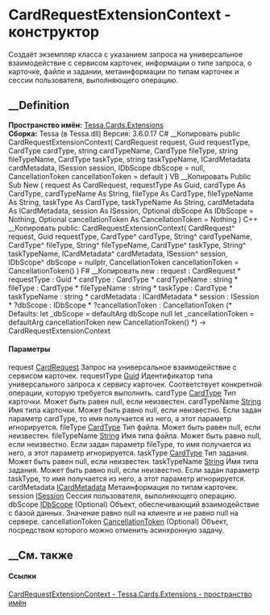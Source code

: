 # CardRequestExtensionContext - конструктор
Создаёт экземпляр класса с указанием запроса на универсальное взаимодействие с
сервисом карточек, информации о типе запроса, о карточке, файле и задании,
метаинформации по типам карточек и сессии пользователя, выполняющего операцию.
## __Definition
 **Пространство имён:** [Tessa.Cards.Extensions](N_Tessa_Cards_Extensions.htm)  
 **Сборка:** Tessa (в Tessa.dll) Версия: 3.6.0.17
C# __Копировать
     public CardRequestExtensionContext(
    	CardRequest request,
    	Guid requestType,
    	CardType cardType,
    	string cardTypeName,
    	CardType fileType,
    	string fileTypeName,
    	CardType taskType,
    	string taskTypeName,
    	ICardMetadata cardMetadata,
    	ISession session,
    	IDbScope dbScope = null,
    	CancellationToken cancellationToken = default
    )
VB __Копировать
     Public Sub New ( 
    	request As CardRequest,
    	requestType As Guid,
    	cardType As CardType,
    	cardTypeName As String,
    	fileType As CardType,
    	fileTypeName As String,
    	taskType As CardType,
    	taskTypeName As String,
    	cardMetadata As ICardMetadata,
    	session As ISession,
    	Optional dbScope As IDbScope = Nothing,
    	Optional cancellationToken As CancellationToken = Nothing
    )
C++ __Копировать
     public:
    CardRequestExtensionContext(
    	CardRequest^ request, 
    	Guid requestType, 
    	CardType^ cardType, 
    	String^ cardTypeName, 
    	CardType^ fileType, 
    	String^ fileTypeName, 
    	CardType^ taskType, 
    	String^ taskTypeName, 
    	ICardMetadata^ cardMetadata, 
    	ISession^ session, 
    	IDbScope^ dbScope = nullptr, 
    	CancellationToken cancellationToken = CancellationToken()
    )
F# __Копировать
     new : 
            request : CardRequest * 
            requestType : Guid * 
            cardType : CardType * 
            cardTypeName : string * 
            fileType : CardType * 
            fileTypeName : string * 
            taskType : CardType * 
            taskTypeName : string * 
            cardMetadata : ICardMetadata * 
            session : ISession * 
            ?dbScope : IDbScope * 
            ?cancellationToken : CancellationToken 
    (* Defaults:
            let _dbScope = defaultArg dbScope null
            let _cancellationToken = defaultArg cancellationToken new CancellationToken()
    *)
    -> CardRequestExtensionContext
#### Параметры
request [CardRequest](T_Tessa_Cards_CardRequest.htm)
    Запрос на универсальное взаимодействие с сервисом карточек.
requestType [Guid](https://learn.microsoft.com/dotnet/api/system.guid)
     Идентификатор типа универсального запроса к сервису карточек. Соответствует конкретной операции, которую требуется выполнить. 
cardType [CardType](T_Tessa_Cards_CardType.htm)
    Тип карточки. Может быть равен null, если неизвестен.
cardTypeName [String](https://learn.microsoft.com/dotnet/api/system.string)
     Имя типа карточки. Может быть равно null, если неизвестно. Если задан параметр cardType, то имя получается из него, а этот параметр игнорируется. 
fileType [CardType](T_Tessa_Cards_CardType.htm)
    Тип файла. Может быть равен null, если неизвестен.
fileTypeName [String](https://learn.microsoft.com/dotnet/api/system.string)
     Имя типа файла. Может быть равно null, если неизвестно. Если задан параметр fileType, то имя получается из него, а этот параметр игнорируется. 
taskType [CardType](T_Tessa_Cards_CardType.htm)
    Тип задания. Может быть равен null, если неизвестен.
taskTypeName [String](https://learn.microsoft.com/dotnet/api/system.string)
     Имя типа задания. Может быть равно null, если неизвестно. Если задан параметр taskType, то имя получается из него, а этот параметр игнорируется. 
cardMetadata [ICardMetadata](T_Tessa_Cards_ICardMetadata.htm)
    Метаинформация по типам карточек.
session [ISession](T_Tessa_Platform_Runtime_ISession.htm)
    Сессия пользователя, выполняющего операцию.
dbScope [IDbScope](T_Tessa_Platform_Data_IDbScope.htm) (Optional)
     Объект, обеспечивающий взаимодействие с базой данных. Значение равно null на клиенте и не равно null на сервере. 
cancellationToken
[CancellationToken](https://learn.microsoft.com/dotnet/api/system.threading.cancellationtoken)
(Optional)
    Объект, посредством которого можно отменить асинхронную задачу.
##  __См. также
#### Ссылки
[CardRequestExtensionContext -
](T_Tessa_Cards_Extensions_CardRequestExtensionContext.htm)
[Tessa.Cards.Extensions - пространство имён](N_Tessa_Cards_Extensions.htm)
